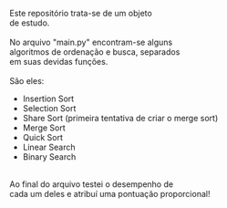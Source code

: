 Este repositório trata-se de um objeto<br>
de estudo.<br>
<br>
No arquivo "main.py" encontram-se alguns<br>
algoritmos de ordenação e busca, separados<br>
em suas devidas funções.<br>
<br>
São eles:<br>
- Insertion Sort<br>
- Selection Sort<br>
- Share Sort (primeira tentativa de criar o merge sort)<br>
- Merge Sort<br>
- Quick Sort<br>
- Linear Search<br>
- Binary Search<br>
<br>
Ao final do arquivo testei o desempenho de<br>
cada um deles e atribuí uma pontuação proporcional!<br>
